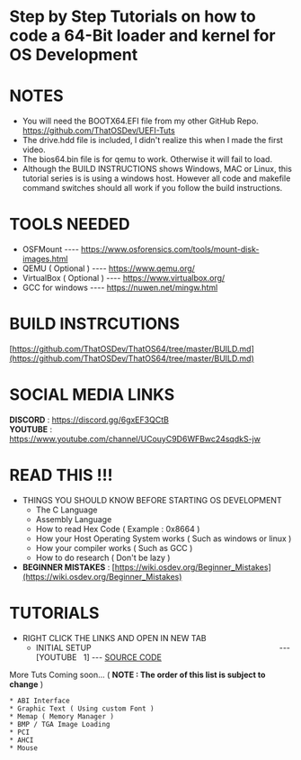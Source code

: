 # Step by Step Tutorials on how to code a 64-Bit loader and kernel for OS Development

# NOTES  
- You will need the BOOTX64.EFI file from my other GitHub Repo. https://github.com/ThatOSDev/UEFI-Tuts  
- The drive.hdd file is included, I didn't realize this when I made the first video.  
- The bios64.bin file is for qemu to work. Otherwise it will fail to load.  
- Although the BUILD INSTRUCTIONS shows Windows, MAC or Linux, this tutorial series is is using a windows host. However all code and makefile command switches should all work if you follow the build instructions.  

# TOOLS NEEDED  
- OSFMount ---- https://www.osforensics.com/tools/mount-disk-images.html  
- QEMU ( Optional ) ---- https://www.qemu.org/  
- VirtualBox ( Optional ) ---- https://www.virtualbox.org/  
- GCC for windows ---- https://nuwen.net/mingw.html  

# BUILD INSTRCUTIONS  
[https://github.com/ThatOSDev/ThatOS64/tree/master/BUILD.md](https://github.com/ThatOSDev/ThatOS64/tree/master/BUILD.md)  

# SOCIAL MEDIA LINKS
**DISCORD** : https://discord.gg/6gxEF3QCtB  
**YOUTUBE** : https://www.youtube.com/channel/UCouyC9D6WFBwc24sqdkS-jw  

# READ THIS !!!
- THINGS YOU SHOULD KNOW BEFORE STARTING OS DEVELOPMENT  
    - The C Language  
    - Assembly Language  
    - How to read Hex Code ( Example : 0x8664 )  
    - How your Host Operating System works ( Such as windows or linux )  
    - How your compiler works ( Such as GCC )  
    - How to do research ( Don't be lazy )  
- **BEGINNER MISTAKES** : [https://wiki.osdev.org/Beginner_Mistakes](https://wiki.osdev.org/Beginner_Mistakes)  


# TUTORIALS
- RIGHT CLICK THE LINKS AND OPEN IN NEW TAB  
    - INITIAL SETUP &nbsp; &nbsp; &nbsp; &nbsp; &nbsp;&nbsp; &nbsp; &nbsp; &nbsp; &nbsp; &nbsp; &nbsp; &nbsp; &nbsp; &nbsp; &nbsp; &nbsp; &nbsp; &nbsp; &nbsp; &nbsp; &nbsp; &nbsp;&nbsp; &nbsp; &nbsp; &nbsp; &nbsp; &nbsp; &nbsp; &nbsp; &nbsp; &nbsp; &nbsp; &nbsp; &nbsp; &nbsp; &nbsp; &nbsp; &nbsp; &nbsp; &nbsp; &nbsp; --- [YOUTUBE&nbsp;&nbsp; 1]  ---  [SOURCE CODE](https://github.com/ThatOSDev/ThatOS64/tree/master/src/code%201)  

More Tuts Coming soon... ( **NOTE : The order of this list is subject to change** )  

	* ABI Interface
    * Graphic Text ( Using custom Font )  
	* Memap ( Memory Manager )  
	* BMP / TGA Image Loading  
	* PCI  
	* AHCI  
	* Mouse  

